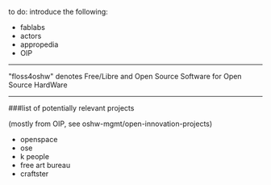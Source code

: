 to do: introduce the following:

- fablabs
- actors
- appropedia
- OIP

*****************

"floss4oshw" denotes Free/Libre and Open Source Software for Open Source HardWare


***************

###list of potentially relevant projects 

(mostly from OIP, see oshw-mgmt/open-innovation-projects)

- openspace
- ose
- k people
- free art bureau
- craftster
